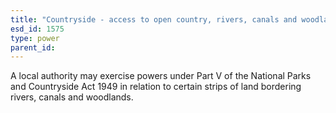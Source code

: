 ```yaml
---
title: "Countryside - access to open country, rivers, canals and woodlands"
esd_id: 1575
type: power
parent_id:  
---
```


A local authority may exercise powers under Part V of the National Parks and Countryside Act 1949 in relation to certain strips of land bordering rivers, canals and woodlands.

